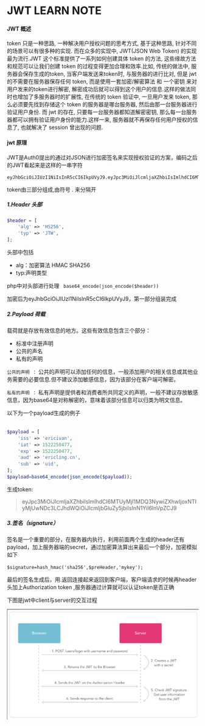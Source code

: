 # JWT LEARN NOTE

#### JWT 概述

token 只是一种思路, 一种解决用户授权问题的思考方式, 基于这种思路, 针对不同的场景可以有很多种的实现. 而在众多的实现中, JWT(JSON Web Token) 的实现最为流行.JWT 这个标准提供了一系列如何创建具体 token 的方法, 这些缘故方法和规范可以让我们创建 token 的过程变得更加合理和效率.比如, 传统的做法中, 服务器会保存生成的token, 当客户端发送来token时, 与服务器的进行比对, 但是 jwt 的不需要在服务器保存任何 token, 而是使用一套加密/解密算法 和 一个密钥 来对用户发来的token进行解密, 解密成功后就可以得到这个用户的信息.这样的做法同时也增加了多服务器时的扩展性, 在传统的 token 验证中, 一旦用户发来 token, 那么必须要先找到存储这个 token 的服务器是哪台服务器, 然后由那一台服务器进行验证用户身份. 而 jwt 的存在, 只要每一台服务器都知道解密密钥, 那么每一台服务器都可以拥有验证用户身份的能力.这样一来, 服务器就不再保存任何用户授权的信息了, 也就解决了 session 曾出现的问题.



#### jwt 原理

JWT是Auth0提出的通过对JSON进行加密签名来实现授权验证的方案，编码之后的JWT看起来是这样的一串字符

```
eyJhbGciOiJIUzI1NiIsInR5cCI6IkpUVyJ9.eyJpc3MiOiJlcmljaXZhbiIsImlhdCI6MTUyMjI1MDQ3NywiZXhwIjoxNTIyMjUwNDc3LCJhdWQiOiJlcmljbGluZy5jbiIsInN1YiI6InVpZCJ9.9ec0edb9298258dd38c2086a40949289
```

token由三部分组成,由符号 . 来分隔开



##### 1.Header 头部

```php
$header = [
 	'alg' => 'HS256',
 	'typ' => 'JTW',
];
```



头部中包括

- alg：加密算法 HMAC SHA256
- typ:声明类型

php中对头部进行处理 ` base64_encode(json_encode($header))`

加密后为eyJhbGciOiJIUzI1NiIsInR5cCI6IkpUVyJ9，第一部分组装完成



##### 2.Payload 荷载

载荷就是存放有效信息的地方。这些有效信息包含三个部分：

- 标准中注册声明
- 公共的声名
- 私有的声明

`公共的声明 ：` 公共的声明可以添加任何的信息，一般添加用户的相关信息或其他业务需要的必要信息.但不建议添加敏感信息，因为该部分在客户端可解密。

`私有的声明 ：` 私有声明是提供者和消费者所共同定义的声明，一般不建议存放敏感信息，因为base64是对称解密的，意味着该部分信息可以归类为明文信息。

以下为一个payload生成的例子



```php

$payload = [
    'iss' => 'ericivan',
    'iat' => 1522250477,
    'exp' => 1522250477,
    'aud' => 'ericling.cn',
    'sub' => 'uid',
];
$payload=base64_encode(json_encode($payload));
```

生成token:

> eyJpc3MiOiJlcmljaXZhbiIsImlhdCI6MTUyMjI1MDQ3NywiZXhwIjoxNTIyMjUwNDc3LCJhdWQiOiJlcmljbGluZy5jbiIsInN1YiI6InVpZCJ9



##### 3.签名（signature）

签名是一个重要的部分，在服务器内执行，利用前面两个生成的header还有payload，加上服务器端的secret，通过加密算法算出来最后一个部分，加密模拟如下

`$signature=hash_hmac('sha256',$preHeader,'mykey');`

 最后的签名生成后，用.返回连接起来返回到客户端，客户端请求的时候再header头加上Authorization token ,服务器通过计算就可以认证token是否正确



下图是jwt中client与server的交互过程

![jtw auth](https://github.com/Ericivan/-jwt-note/blob/master/jwt.png)

